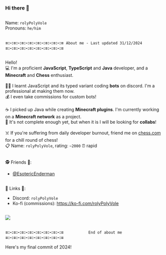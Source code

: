 ### Hi there 👋
##
Name: `rolyPolyVole`<br>
Pronouns: `he/him`
##
**=:-:=:-:=:-:=:-:=:-:=:-:=:-:=**`  About me - Last updated 31/12/2024  `**=:-:=:-:=:-:=:-:=:-:=:-:=:-:=**
##
Hello!<br>
💻 I'm a proficient **JavaScript**, **TypeScript** and **Java** developer, and a **Minecraft** and **Chess** enthusiast.<br>
<br>
👨‍🎓 I learnt JavaScript and its typed variant coding **bots** on discord. I'm a professional at making them now.<br>
💰 I even take commissions for custom bots!<br>
<br>
☕ I picked up Java while creating **Minecraft plugins**. I'm currently working on a **Minecraft network** as a project.<br>
🤝 It's not complete enough yet, but when it is I will be looking for **collabs**!<br>
<br>
☠️ If you're suffering from daily developer burnout, friend me on [chess.com](https://chess.com) for a chill round of chess!  <br>
📋 Name: `rolyPolyVole`, rating: `~2000` ⏰ rapid
##
🕵️ Friends 💃:
- [@EsotericEnderman](https://github.com/EsotericEnderman)
##
📎 Links 📎:
- Discord: `rolyPolyVole`
- Ko-fi (commissions): https://ko-fi.com/rolyPolyVole
##
![](https://komarev.com/ghpvc/?username=rolyPolyVole&color=blueviolet)
##
**=:-:=:-:=:-:=:-:=:-:=:-:=:-:=**`            End of about me            `**=:-:=:-:=:-:=:-:=:-:=:-:=:-:=**

Here's my final commit of 2024!
